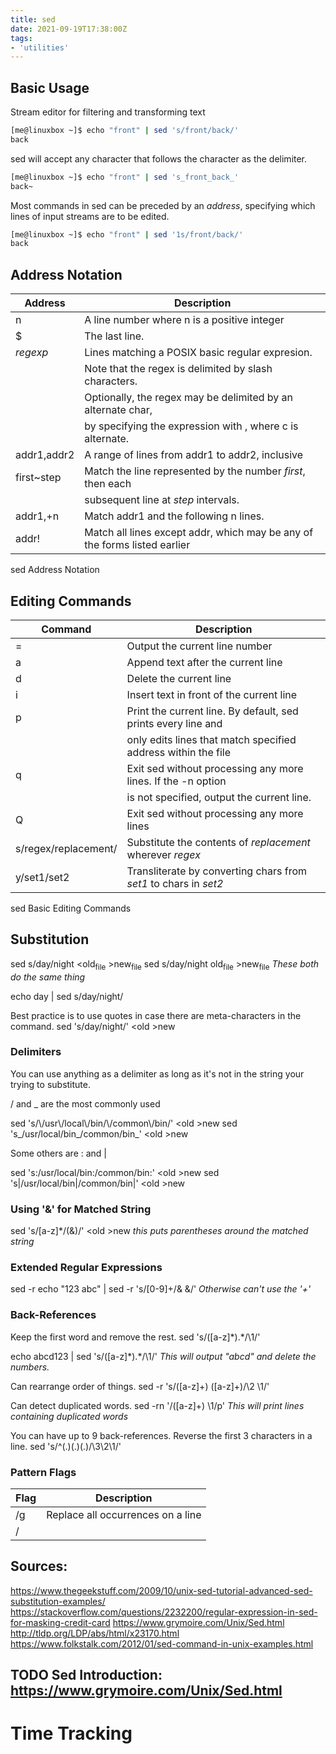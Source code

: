 ```yaml
---
title: sed
date: 2021-09-19T17:38:00Z
tags:
- 'utilities'
---
```


## Basic Usage

Stream editor for filtering and transforming text

``` bash
[me@linuxbox ~]$ echo "front" | sed 's/front/back/'
back
```

sed will accept any character that follows the character as the
delimiter.

``` bash
[me@linuxbox ~]$ echo "front" | sed 's_front_back_'
back~
```

Most commands in sed can be preceded by an *address*, specifying which
lines of input streams are to be edited.

``` bash
[me@linuxbox ~]$ echo "front" | sed '1s/front/back/'
back
```

## Address Notation

| **Address** | **Description**                                                           |
| ----------- | ------------------------------------------------------------------------- |
| n           | A line number where n is a positive integer                               |
| $           | The last line.                                                            |
| *regexp*    | Lines matching a POSIX basic regular expresion.                           |
|             | Note that the regex is delimited by slash characters.                     |
|             | Optionally, the regex may be delimited by an alternate char,              |
|             | by specifying the expression with , where c is alternate.                 |
| addr1,addr2 | A range of lines from addr1 to addr2, inclusive                           |
| first\~step | Match the line represented by the number *first*, then each               |
|             | subsequent line at *step* intervals.                                      |
| addr1,+n    | Match addr1 and the following n lines.                                    |
| addr\!      | Match all lines except addr, which may be any of the forms listed earlier |

sed Address Notation

## Editing Commands

| **Command**          | **Description**                                                  |
| -------------------- | ---------------------------------------------------------------- |
| \=                   | Output the current line number                                   |
| a                    | Append text after the current line                               |
| d                    | Delete the current line                                          |
| i                    | Insert text in front of the current line                         |
| p                    | Print the current line. By default, sed prints every line and    |
|                      | only edits lines that match specified address within the file    |
| q                    | Exit sed without processing any more lines. If the -n option     |
|                      | is not specified, output the current line.                       |
| Q                    | Exit sed without processing any more lines                       |
| s/regex/replacement/ | Substitute the contents of *replacement* wherever *regex*        |
| y/set1/set2          | Transliterate by converting chars from *set1* to chars in *set2* |

sed Basic Editing Commands

## Substitution

sed s/day/night \<old<sub>file</sub> \>new<sub>file</sub> sed
s/day/night old<sub>file</sub> \>new<sub>file</sub> *These both do the
same thing*

echo day | sed s/day/night/

Best practice is to use quotes in case there are meta-characters in the
command. sed 's/day/night/' \<old \>new

### Delimiters

You can use anything as a delimiter as long as it's not in the string
your trying to substitute.

/ and \_ are the most commonly used

sed 's/\\/usr\\/local\\/bin/\\/common\\/bin/' \<old \>new sed
's\_/usr/local/bin\_/common/bin\_' \<old \>new

Some others are : and |

sed 's:/usr/local/bin:/common/bin:' \<old \>new sed
's|/usr/local/bin|/common/bin|' \<old \>new

### Using '&' for Matched String

sed 's/\[a-z\]\*/(&)/' \<old \>new *this puts parentheses around the
matched string*

### Extended Regular Expressions

sed -r echo "123 abc" | sed -r 's/\[0-9\]+/& &/' *Otherwise can't use
the '+'*

### Back-References

Keep the first word and remove the rest. sed 's/\([a-z]*\).\*/\\1/'

echo abcd123 | sed 's/\([a-z]*\).\*/\\1/' *This will output "abcd" and
delete the numbers.*

Can rearrange order of things. sed -r 's/(\[a-z\]+) (\[a-z\]+)/\\2 \\1/'

Can detect duplicated words. sed -rn '/(\[a-z\]+) \\1/p' *This will
print lines containing duplicated words*

You can have up to 9 back-references. Reverse the first 3 characters in
a line. sed 's/^\(.\)\(.\)\(.\)/\\3\\2\\1/'

### Pattern Flags

| **Flag** | **Description**                   |
| -------- | --------------------------------- |
| /g       | Replace all occurrences on a line |
| /        |                                   |

## Sources:

<https://www.thegeekstuff.com/2009/10/unix-sed-tutorial-advanced-sed-substitution-examples/>
<https://stackoverflow.com/questions/2232200/regular-expression-in-sed-for-masking-credit-card>
<https://www.grymoire.com/Unix/Sed.html>
<http://tldp.org/LDP/abs/html/x23170.html>
<https://www.folkstalk.com/2012/01/sed-command-in-unix-examples.html>

## <span class="todo TODO">TODO</span> Sed Introduction: <https://www.grymoire.com/Unix/Sed.html>

# Time Tracking

